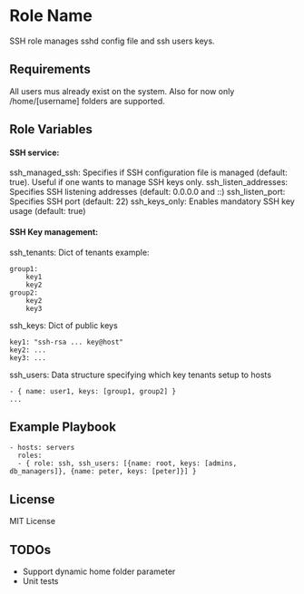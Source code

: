Role Name
=========

SSH role manages sshd config file and ssh users keys.

Requirements
------------

All users mus already exist on the system. Also for now only /home/[username] folders are supported.

Role Variables
--------------

#### SSH service:
ssh_managed_ssh: Specifies if SSH configuration file is managed (default: true). Useful if one wants to manage SSH keys only.
ssh_listen_addresses: Specifies SSH listening addresses (default: 0.0.0.0 and ::)
ssh_listen_port: Specifies SSH port (default: 22)
ssh_keys_only: Enables mandatory SSH key usage (default: true)

#### SSH Key management:
ssh_tenants: Dict of tenants example:
```
group1:
	key1
	key2
group2:
	key2
	key3
```
ssh_keys: Dict of public keys
```
key1: "ssh-rsa ... key@host"
key2: ...
key3: ...
```
ssh_users: Data structure specifying which key tenants setup to hosts
```
- { name: user1, keys: [group1, group2] }
...
```

Example Playbook
----------------
```
- hosts: servers
  roles:
  - { role: ssh, ssh_users: [{name: root, keys: [admins, db_managers]}, {name: peter, keys: [peter]}] }
```

License
-------

MIT License

TODOs
-----

- Support dynamic home folder parameter
- Unit tests
